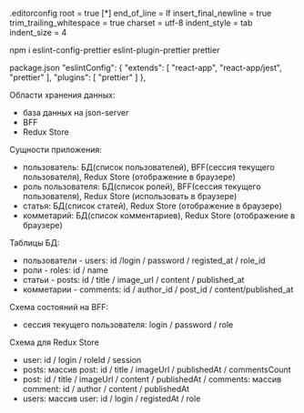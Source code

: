 .editorconfig
root = true
[*]
end_of_line = lf
insert_final_newline = true
trim_trailing_whitespace = true
charset = utf-8
indent_style = tab
indent_size = 4

npm i eslint-config-prettier eslint-plugin-prettier prettier

package.json
"eslintConfig": {
"extends": [
"react-app",
"react-app/jest",
"prettier"
],
"plugins": [
"prettier"
]
},

Области хранения данных:

-   база данных на json-server
-   BFF
-   Redux Store

Сущности приложения:

-   пользователь: БД(список пользователей), BFF(сессия текущего пользователя), Redux Store (отображение в браузере)
-   роль пользователя: БД(список ролей), BFF(сессия текущего пользователя), Redux Store (использовать в браузере)
-   статья: БД(список статей), Redux Store (отображение в браузере)
-   комметарий: БД(список комментариев), Redux Store (отображение в браузере)

Таблицы БД:

-   пользователи - users: id /login / password / registed_at / role_id
-   роли - roles: id / name
-   статьи - posts: id / title / image_url / content / published_at
-   комметарии - comments: id / author_id / post_id / content/published_at

Схема состояний на BFF:

-   сессия текущего пользователя: login / password / role

Схема для Redux Store

-   user: id / login / roleId / session
-   posts: массив post: id / title / imageUrl / publishedAt / commentsCount
-   post: id / title / imageUrl / content / publishedAt / comments: массив comment: id / author / content / publishedAt
-   users: массив user: id / login / registedAt / role
